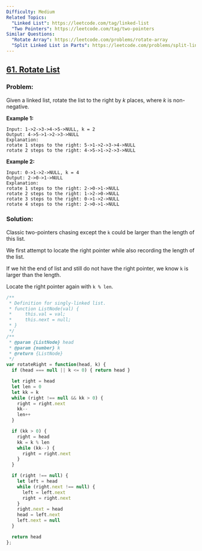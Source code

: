 ```yaml
---
Difficulty: Medium
Related Topics:
  "Linked List": https://leetcode.com/tag/linked-list
  "Two Pointers": https://leetcode.com/tag/two-pointers
Similar Questions:
  "Rotate Array": https://leetcode.com/problems/rotate-array
  "Split Linked List in Parts": https://leetcode.com/problems/split-linked-list-in-parts
---
```


## [61. Rotate List](https://leetcode.com/problems/rotate-list/description/)

### Problem:

Given a linked list, rotate the list to the right by *k* places, where *k* is non-negative.

**Example 1:**

```
Input: 1->2->3->4->5->NULL, k = 2
Output: 4->5->1->2->3->NULL
Explanation:
rotate 1 steps to the right: 5->1->2->3->4->NULL
rotate 2 steps to the right: 4->5->1->2->3->NULL
```

**Example 2:**

```
Input: 0->1->2->NULL, k = 4
Output: 2->0->1->NULL
Explanation:
rotate 1 steps to the right: 2->0->1->NULL
rotate 2 steps to the right: 1->2->0->NULL
rotate 3 steps to the right: 0->1->2->NULL
rotate 4 steps to the right: 2->0->1->NULL
```

### Solution:

Classic two-pointers chasing except the `k` could be larger than the length of this list.

We first attempt to locate the right pointer while also recording the length of the list.

If we hit the end of list and still do not have the right pointer, we know `k` is larger than the length.

Locate the right pointer again with `k % len`.

```javascript
/**
 * Definition for singly-linked list.
 * function ListNode(val) {
 *     this.val = val;
 *     this.next = null;
 * }
 */
/**
 * @param {ListNode} head
 * @param {number} k
 * @return {ListNode}
 */
var rotateRight = function(head, k) {
  if (head === null || k <= 0) { return head }

  let right = head
  let len = 0
  let kk = k
  while (right !== null && kk > 0) {
    right = right.next
    kk--
    len++
  }

  if (kk > 0) {
    right = head
    kk = k % len
    while (kk--) {
      right = right.next
    }
  }

  if (right !== null) {
    let left = head
    while (right.next !== null) {
      left = left.next
      right = right.next
    }
    right.next = head
    head = left.next
    left.next = null
  }

  return head
};
```


